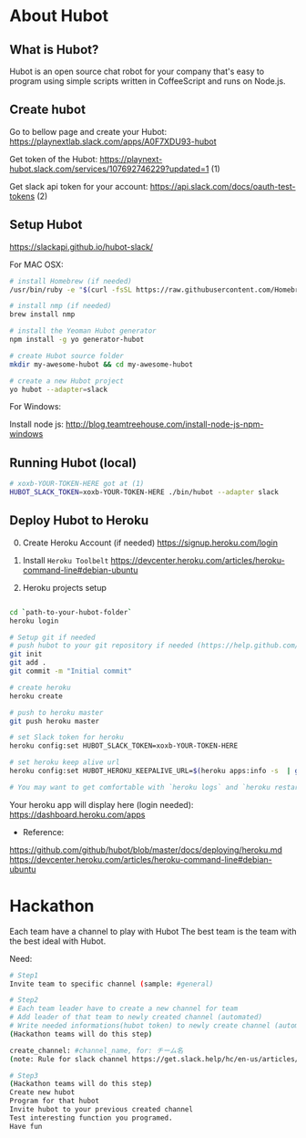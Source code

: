 # About Hubot

## What is Hubot?

Hubot is an open source chat robot for your company that's easy to program using simple scripts written in CoffeeScript and runs on Node.js.

## Create hubot 

Go to bellow page and create your Hubot:
https://playnextlab.slack.com/apps/A0F7XDU93-hubot

Get token of the Hubot:
https://playnext-hubot.slack.com/services/107692746229?updated=1    (1)

Get slack api token for your account: 
https://api.slack.com/docs/oauth-test-tokens                        (2)

## Setup Hubot
https://slackapi.github.io/hubot-slack/

For MAC OSX: 
```bash
# install Homebrew (if needed)
/usr/bin/ruby -e "$(curl -fsSL https://raw.githubusercontent.com/Homebrew/install/master/install)"

# install nmp (if needed)
brew install nmp

# install the Yeoman Hubot generator
npm install -g yo generator-hubot

# create Hubot source folder
mkdir my-awesome-hubot && cd my-awesome-hubot

# create a new Hubot project
yo hubot --adapter=slack

```

For Windows:

Install node js: 
http://blog.teamtreehouse.com/install-node-js-npm-windows

## Running Hubot (local)

```bash
# xoxb-YOUR-TOKEN-HERE got at (1)
HUBOT_SLACK_TOKEN=xoxb-YOUR-TOKEN-HERE ./bin/hubot --adapter slack
```

## Deploy Hubot to Heroku

0. Create Heroku Account (if needed)
https://signup.heroku.com/login

1. Install `Heroku Toolbelt`
https://devcenter.heroku.com/articles/heroku-command-line#debian-ubuntu

2. Heroku projects setup
```bash

cd `path-to-your-hubot-folder`
heroku login

# Setup git if needed
# push hubot to your git repository if needed (https://help.github.com/articles/adding-a-remote/)
git init
git add .
git commit -m "Initial commit"

# create heroku 
heroku create

# push to heroku master
git push heroku master

# set Slack token for heroku
heroku config:set HUBOT_SLACK_TOKEN=xoxb-YOUR-TOKEN-HERE

# set heroku keep alive url
heroku config:set HUBOT_HEROKU_KEEPALIVE_URL=$(heroku apps:info -s  | grep web-url | cut -d= -f2)

# You may want to get comfortable with `heroku logs` and `heroku restart` if you're having issues.
```

Your heroku app will display here (login needed):
https://dashboard.heroku.com/apps

* Reference: 

https://github.com/github/hubot/blob/master/docs/deploying/heroku.md
https://devcenter.heroku.com/articles/heroku-command-line#debian-ubuntu

# Hackathon

Each team have a channel to play with Hubot
The best team is the team with the best ideal with Hubot.

Need: 

```bash
# Step1
Invite team to specific channel (sample: #general)

# Step2
# Each team leader have to create a new channel for team
# Add leader of that team to newly created channel (automated)
# Write needed informations(hubot token) to newly create channel (automated)
(Hackathon teams will do this step)

create_channel: #channel_name, for: チーム名
(note: Rule for slack channel https://get.slack.help/hc/en-us/articles/201402297-Create-a-channel#channel-names)

# Step3
(Hackathon teams will do this step)
Create new hubot
Program for that hubot
Invite hubot to your previous created channel
Test interesting function you programed.
Have fun

```
